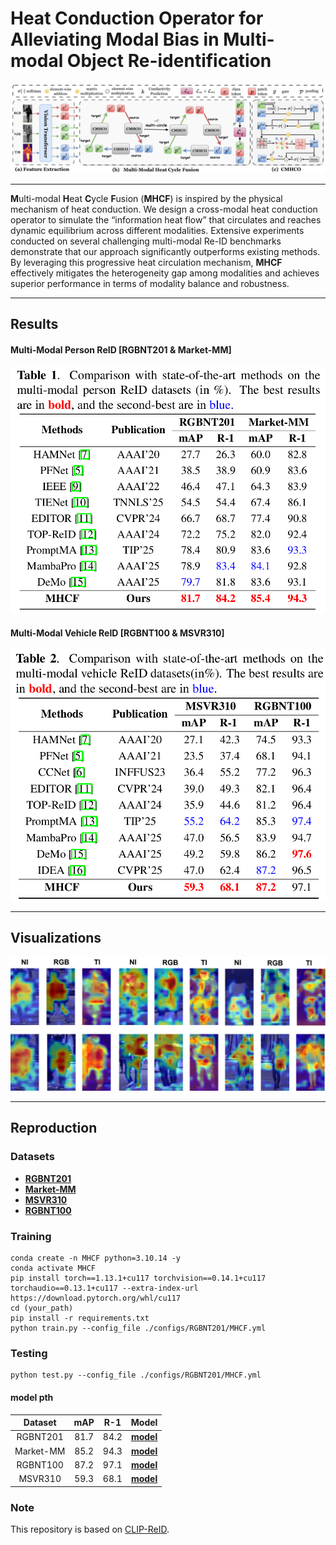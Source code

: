 # Heat Conduction Operator for Alleviating Modal Bias in Multi-modal Object Re-identification

![](./picture/MHCF.jpg)

------

**M**ulti-modal **H**eat **C**ycle **F**usion (**MHCF**) is inspired by the physical mechanism of heat conduction. We design a cross-modal heat conduction operator to simulate the “information heat flow” that circulates and reaches dynamic equilibrium across different modalities. Extensive experiments conducted on several challenging multi-modal Re-ID benchmarks demonstrate that our approach significantly outperforms existing methods. By leveraging this progressive heat circulation mechanism, **MHCF** effectively mitigates the heterogeneity gap among modalities and achieves superior performance in terms of modality balance and robustness.

------



## **Results**

#### Multi-Modal Person ReID [RGBNT201 & Market-MM]

![](./picture/person_result.png)

#### Multi-Modal Vehicle ReID [RGBNT100 & MSVR310]

![](./picture/vehicle_result.png)

------



## **Visualizations**

![](./picture/cam.jpg)

------



## **Reproduction**

### Datasets

- [**RGBNT201**](https://pan.baidu.com/s/1i8Yrd4fn2M9l67yyQV0dew?pwd=y4e5)
- [**Market-MM**](https://pan.baidu.com/s/1L1_RNbYghCiLpaZKRY_3HQ?pwd=nm6y)
- [**MSVR310**](https://pan.baidu.com/s/1hLoda7hkcDQzTEzro4OXVA?pwd=waxr)
- [**RGBNT100**](https://pan.baidu.com/s/1Ery15UYDHn4bVK67zA6EGQ?pwd=bm9z) 



### Training

```
conda create -n MHCF python=3.10.14 -y 
conda activate MHCF
pip install torch==1.13.1+cu117 torchvision==0.14.1+cu117 torchaudio==0.13.1+cu117 --extra-index-url https://download.pytorch.org/whl/cu117
cd (your_path)
pip install -r requirements.txt
python train.py --config_file ./configs/RGBNT201/MHCF.yml
```



### Testing

```
python test.py --config_file ./configs/RGBNT201/MHCF.yml
```



#### model pth

|  Dataset  | mAP  | R-1  |                            Model                             |
| :-------: | :--: | :--: | :----------------------------------------------------------: |
| RGBNT201  | 81.7 | 84.2 | [<u>**model**</u>](https://pan.baidu.com/s/1lhtZJEGhP2azrYmpXs5C3g?pwd=kjx2) |
| Market-MM | 85.2 | 94.3 | [**<u>model</u>**](https://pan.baidu.com/s/1nqReOheFgv-m5eTJl5kClA?pwd=uayf) |
| RGBNT100  | 87.2 | 97.1 | <u>**[model](https://pan.baidu.com/s/10RytRH5XE9K4or7K0j2T5g?pwd=4js3)**</u> |
|  MSVR310  | 59.3 | 68.1 | [<u>**model**</u>](https://pan.baidu.com/s/1t1a_HMnysdWO45jguFtmOg?pwd=ezyt) |



### Note

This repository is based on [CLIP-ReID](https://github.com/Syliz517/CLIP-ReID). 
